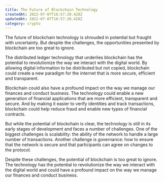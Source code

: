 ```yaml
---
title: The Future of Blockchain Technology
createdAt: 2022-07-07T16:57:20.428Z
updatedAt: 2022-07-07T16:57:20.428Z
category: crypto
---
```


The future of blockchain technology is shrouded in potential but fraught with uncertainty. But despite the challenges, the opportunities presented by blockchain are too great to ignore.

The distributed ledger technology that underlies blockchain has the potential to revolutionize the way we interact with the digital world. By allowing digital information to be distributed but not copied, blockchain could create a new paradigm for the internet that is more secure, efficient and transparent.

Blockchain could also have a profound impact on the way we manage our finances and conduct business. The technology could enable a new generation of financial applications that are more efficient, transparent and secure. And by making it easier to verify identities and track transactions, blockchain could help reduce fraud and enable new types of financial contracts.

But while the potential of blockchain is clear, the technology is still in its early stages of development and faces a number of challenges. One of the biggest challenges is scalability: the ability of the network to handle a large number of transactions. Another challenge is governance: how to ensure that the network is secure and that participants can agree on changes to the protocol.

Despite these challenges, the potential of blockchain is too great to ignore. The technology has the potential to revolutionize the way we interact with the digital world and could have a profound impact on the way we manage our finances and conduct business.
